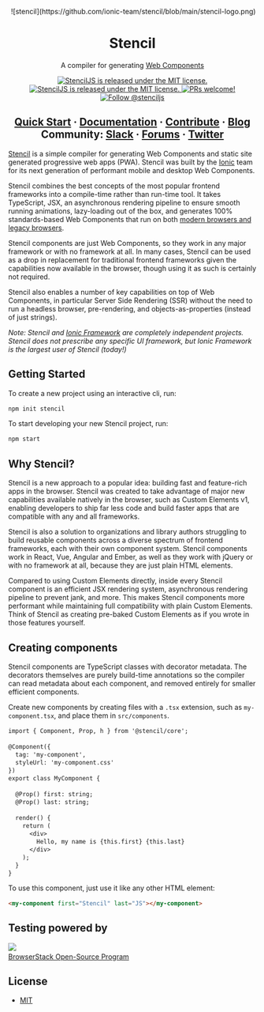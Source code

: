 <p align="center">
  <img align="center" href="#">
    ![stencil](https://github.com/ionic-team/stencil/blob/main/stencil-logo.png)
  </img>
</p>

<h1 align="center">
  Stencil
</h1>

<p align="center">
  A compiler for generating <a href="https://www.webcomponents.org/introduction">Web Components</a> 
</p>

<p align="center">
  <a href="https://www.npmjs.com/package/@stencil/core">
    <img src="https://img.shields.io/npm/v/@stencil/core.svg" alt="StencilJS is released under the MIT license." />
  </a>
  <a href="https://github.com/ionic-team/stencil/blob/main/LICENSE.md">
    <img src="https://img.shields.io/badge/license-MIT-yellow.svg" alt="StencilJS is released under the MIT license." />
  </a>
  <a href="https://github.com/ionic-team/stencil/blob/main/.github/CONTRIBUTING.md">
    <img src="https://img.shields.io/badge/PRs-welcome-brightgreen.svg" alt="PRs welcome!" />
  </a>
  <a href="https://twitter.com/stenciljs">
    <img src="https://img.shields.io/twitter/follow/stenciljs.svg?label=Follow%20@stenciljs" alt="Follow @stenciljs">
  </a>
</p>

<h2 align="center">
  <a href="https://stenciljs.com/docs/getting-started#starting-a-new-project">Quick Start</a>
  <span> · </span>
  <a href="https://stenciljs.com/docs/introduction">Documentation</a>
  <span> · </span>
  <a href="https://github.com/ionic-team/stencil/blob/main/.github/CONTRIBUTING.md">Contribute</a>
  <span> · </span>
  <a href="https://ionicframework.com/blog/tag/stencil/">Blog</a>
  <br />
  Community: 
  <a href="https://stencil-worldwide.herokuapp.com">Slack</a>
  <span> · </span>
  <a href="https://forum.ionicframework.com/c/stencil/21/">Forums</a>
  <span> · </span>
  <a href="https://twitter.com/stenciljs">Twitter</a>
</h2>

[Stencil](https://stenciljs.com/) is a simple compiler for generating Web Components and static site generated progressive web apps (PWA). Stencil was built by the [Ionic](http://ionic.io/) team for its next generation of performant mobile and desktop Web Components.

Stencil combines the best concepts of the most popular frontend frameworks into a compile-time rather than run-time tool. It takes TypeScript, JSX, an asynchronous rendering pipeline to ensure smooth running animations, lazy-loading out of the box, and generates 100% standards-based Web Components that run on both [modern browsers and legacy browsers](https://stenciljs.com/docs/browser-support).

Stencil components are just Web Components, so they work in any major framework or with no framework at all. In many cases, Stencil can be used as a drop in replacement for traditional frontend frameworks given the capabilities now available in the browser, though using it as such is certainly not required.

Stencil also enables a number of key capabilities on top of Web Components, in particular Server Side Rendering (SSR) without the need to run a headless browser, pre-rendering, and objects-as-properties (instead of just strings).

*Note: Stencil and [Ionic Framework](https://ionicframework.com/) are completely independent projects. Stencil does not prescribe any specific UI framework, but Ionic Framework is the largest user of Stencil (today!)*


## Getting Started

To create a new project using an interactive cli, run:

```bash
npm init stencil
```

To start developing your new Stencil project, run:

```bash
npm start
```

## Why Stencil?

Stencil is a new approach to a popular idea: building fast and feature-rich apps in the browser. Stencil was created to take advantage of major new capabilities available natively in the browser, such as Custom Elements v1, enabling developers to ship far less code and build faster apps that are compatible with any and all frameworks.

Stencil is also a solution to organizations and library authors struggling to build reusable components across a diverse spectrum of frontend frameworks, each with their own component system. Stencil components work in React, Vue, Angular and Ember, as well as they work with jQuery or with no framework at all, because they are just plain HTML elements.

Compared to using Custom Elements directly, inside every Stencil component is an efficient JSX rendering system, asynchronous rendering pipeline to prevent jank, and more. This makes Stencil components more performant while maintaining full compatibility with plain Custom Elements. Think of Stencil as creating pre-baked Custom Elements as if you wrote in those features yourself.


## Creating components

Stencil components are TypeScript classes with decorator metadata. The decorators themselves are purely build-time annotations so the compiler can read metadata about each component, and removed entirely for smaller efficient components.

Create new components by creating files with a `.tsx` extension, such as `my-component.tsx`, and place them in `src/components`.

```tsx
import { Component, Prop, h } from '@stencil/core';

@Component({
  tag: 'my-component',
  styleUrl: 'my-component.css'
})
export class MyComponent {

  @Prop() first: string;
  @Prop() last: string;

  render() {
    return (
      <div>
        Hello, my name is {this.first} {this.last}
      </div>
    );
  }
}
```

To use this component, just use it like any other HTML element:

```html
<my-component first="Stencil" last="JS"></my-component>
```

## Testing powered by 
<a target="_blank" href="https://www.browserstack.com/"><img width="200" src="https://www.browserstack.com/images/layout/browserstack-logo-600x315.png"></a><br>
[BrowserStack Open-Source Program](https://www.browserstack.com/open-source)

## License

 - [MIT](https://raw.githubusercontent.com/ionic-team/stencil/main/LICENSE.md)
 
